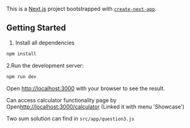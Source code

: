 This is a [Next.js](https://nextjs.org/) project bootstrapped with [`create-next-app`](https://github.com/vercel/next.js/tree/canary/packages/create-next-app).

## Getting Started

1. Install all dependencies

```bash
npm install
```

2.Run the development server:

```bash
npm run dev
```

Open [http://localhost:3000](http://localhost:3000) with your browser to see the result.

Can access calculator functionality page by Open[http://localhost:3000/calculator](http://localhost:3000/calculator) (Linked it with menu 'Showcase')

Two sum solution can find in
`src/app/question3.js`


